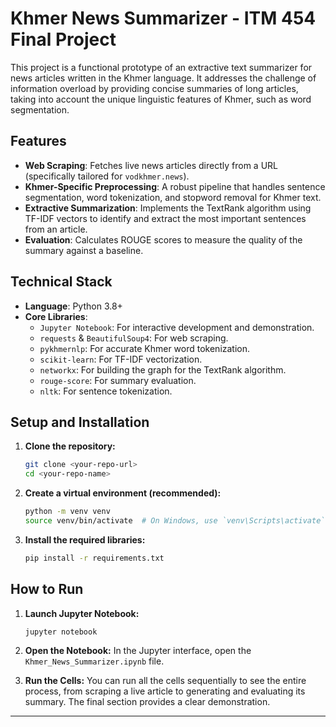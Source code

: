 # Khmer News Summarizer - ITM 454 Final Project

This project is a functional prototype of an extractive text summarizer for news articles written in the Khmer language. It addresses the challenge of information overload by providing concise summaries of long articles, taking into account the unique linguistic features of Khmer, such as word segmentation.

## Features

-   **Web Scraping**: Fetches live news articles directly from a URL (specifically tailored for `vodkhmer.news`).
-   **Khmer-Specific Preprocessing**: A robust pipeline that handles sentence segmentation, word tokenization, and stopword removal for Khmer text.
-   **Extractive Summarization**: Implements the TextRank algorithm using TF-IDF vectors to identify and extract the most important sentences from an article.
-   **Evaluation**: Calculates ROUGE scores to measure the quality of the summary against a baseline.

## Technical Stack

-   **Language**: Python 3.8+
-   **Core Libraries**:
    -   `Jupyter Notebook`: For interactive development and demonstration.
    -   `requests` & `BeautifulSoup4`: For web scraping.
    -   `pykhmernlp`: For accurate Khmer word tokenization.
    -   `scikit-learn`: For TF-IDF vectorization.
    -   `networkx`: For building the graph for the TextRank algorithm.
    -   `rouge-score`: For summary evaluation.
    -   `nltk`: For sentence tokenization.

## Setup and Installation

1.  **Clone the repository:**
    ```bash
    git clone <your-repo-url>
    cd <your-repo-name>
    ```

2.  **Create a virtual environment (recommended):**
    ```bash
    python -m venv venv
    source venv/bin/activate  # On Windows, use `venv\Scripts\activate`
    ```

3.  **Install the required libraries:**
    ```bash
    pip install -r requirements.txt
    ```

## How to Run

1.  **Launch Jupyter Notebook:**
    ```bash
    jupyter notebook
    ```

2.  **Open the Notebook:**
    In the Jupyter interface, open the `Khmer_News_Summarizer.ipynb` file.

3.  **Run the Cells:**
    You can run all the cells sequentially to see the entire process, from scraping a live article to generating and evaluating its summary. The final section provides a clear demonstration.

---